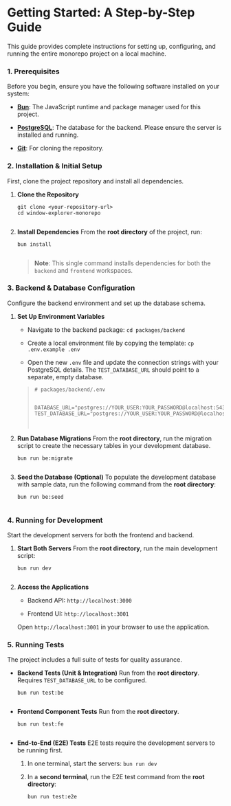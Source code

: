 <div contenteditable="true" translate="no" class="ProseMirror"><h1>Getting Started: A Step-by-Step Guide</h1><p>This guide provides complete instructions for setting up, configuring, and running the entire monorepo project on a local machine.</p><h3><strong>1. Prerequisites</strong></h3><p>Before you begin, ensure you have the following software installed on your system:</p><ul><li><p><a href="https://bun.sh/" title="null"><strong>Bun</strong></a>: The JavaScript runtime and package manager used for this project.</p></li><li><p><a href="https://www.postgresql.org/download/" title="null"><strong>PostgreSQL</strong></a>: The database for the backend. Please ensure the server is installed and running.</p></li><li><p><a href="https://git-scm.com/" title="null"><strong>Git</strong></a>: For cloning the repository.</p></li></ul><h3><strong>2. Installation &amp; Initial Setup</strong></h3><p>First, clone the project repository and install all dependencies.</p><ol><li><p><strong>Clone the Repository</strong></p><pre><code>git clone &lt;your-repository-url&gt;
cd window-explorer-monorepo
<br class="ProseMirror-trailingBreak"></code></pre></li><li><p><strong>Install Dependencies</strong>
From the <strong>root directory</strong> of the project, run:</p><pre><code>bun install
<br class="ProseMirror-trailingBreak"></code></pre><blockquote><p><strong>Note</strong>: This single command installs dependencies for both the <code>backend</code> and <code>frontend</code> workspaces.</p></blockquote></li></ol><h3><strong>3. Backend &amp; Database Configuration</strong></h3><p>Configure the backend environment and set up the database schema.</p><ol><li><p><strong>Set Up Environment Variables</strong></p><ul><li><p>Navigate to the backend package: <code>cd packages/backend</code></p></li><li><p>Create a local environment file by copying the template: <code>cp .env.example .env</code></p></li><li><p>Open the new <code>.env</code> file and update the connection strings with your PostgreSQL details. The <code>TEST_DATABASE_URL</code> should point to a separate, empty database.</p></li></ul><blockquote><pre><code># packages/backend/.env

DATABASE_URL="postgres://YOUR_USER:YOUR_PASSWORD@localhost:5432/window_explorer_app"
TEST_DATABASE_URL="postgres://YOUR_USER:YOUR_PASSWORD@localhost:5432/window_explorer_test_db"
<br class="ProseMirror-trailingBreak"></code></pre></blockquote></li><li><p><strong>Run Database Migrations</strong>
From the <strong>root directory</strong>, run the migration script to create the necessary tables in your development database.</p><pre><code>bun run be:migrate
<br class="ProseMirror-trailingBreak"></code></pre></li><li><p><strong>Seed the Database (Optional)</strong>
To populate the development database with sample data, run the following command from the <strong>root directory</strong>:</p><pre><code>bun run be:seed
<br class="ProseMirror-trailingBreak"></code></pre></li></ol><h3><strong>4. Running for Development</strong></h3><p>Start the development servers for both the frontend and backend.</p><ol><li><p><strong>Start Both Servers</strong>
From the <strong>root directory</strong>, run the main development script:</p><pre><code>bun run dev
<br class="ProseMirror-trailingBreak"></code></pre></li><li><p><strong>Access the Applications</strong></p><ul><li><p>Backend API: <code>http://localhost:3000</code></p></li><li><p>Frontend UI: <code>http://localhost:3001</code></p></li></ul><p>Open <code>http://localhost:3001</code> in your browser to use the application.</p></li></ol><h3><strong>5. Running Tests</strong></h3><p>The project includes a full suite of tests for quality assurance.</p><ul><li><p><strong>Backend Tests (Unit &amp; Integration)</strong>
Run from the <strong>root directory</strong>. Requires <code>TEST_DATABASE_URL</code> to be configured.</p><pre><code>bun run test:be
<br class="ProseMirror-trailingBreak"></code></pre></li><li><p><strong>Frontend Component Tests</strong>
Run from the <strong>root directory</strong>.</p><pre><code>bun run test:fe
<br class="ProseMirror-trailingBreak"></code></pre></li><li><p><strong>End-to-End (E2E) Tests</strong>
E2E tests require the development servers to be running first.</p><ol><li><p>In one terminal, start the servers: <code>bun run dev</code></p></li><li><p>In a <strong>second terminal</strong>, run the E2E test command from the <strong>root directory</strong>:</p><pre><code>bun run test:e2e
<br class="ProseMirror-trailingBreak"></code></pre></li></ol></li></ul></div>